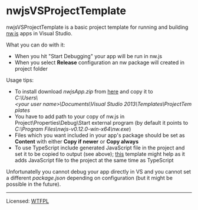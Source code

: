 # nwjsVSProjectTemplate
nwjsVSProjectTemplate is a basic project template for running and building <a href="http://nwjs.io/">nw.js</a> apps in Visual Studio.

What you can do with it:
 - When you hit "Start Debugging" your app will be run in nw.js
 - When you select <b>Release</b> configuration an nw package will created in project folder

Usage tips:
 - To install download <i>nwjsApp.zip</i> from <a href="https://github.com/jahu00/nwjsVSProjectTemplate/releases/tag/1.0">here</a> and copy it to<br/> <i>C:\Users\\\<your&nbsp;user&nbsp;name>\Documents\Visual&nbsp;Studio&nbsp;2013\Templates\ProjectTemplates</i>
 - You have to add path to your copy of nw.js in Project\Properties\Debug\Start external program (by default it points to <i>C:\Program Files\nwjs-v0.12.0-win-x64\nw.exe</i>)
 - Files which you want included in your app's package should be set as <b>Content</b> with either <b>Copy if newer</b> or <b>Copy always</b>
 - To use TypeScript include generated JavaScript file in the project and set it to be copied to output (see above); <a href="https://github.com/jahu00/TypeScriptPlusItemTemplate">this</a> template might help as it adds JavaScript file to the project at the same time as TypeScript

Unfortunatelly you cannot debug your app directly in VS and you cannot set a different <i>package.json</i> depending on configuration (but it might be possible in the future).

<hr/>
Licensed: <a href="http://www.wtfpl.net/about/">WTFPL</a>
